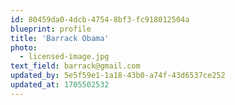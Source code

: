 ```yaml
---
id: 80459da0-4dcb-4754-8bf3-fc918012504a
blueprint: profile
title: 'Barrack Obama'
photo:
  - licensed-image.jpg
text_field: barrack@gmail.com
updated_by: 5e5f59e1-1a18-43b0-a74f-43d6537ce252
updated_at: 1705502532
---
```


